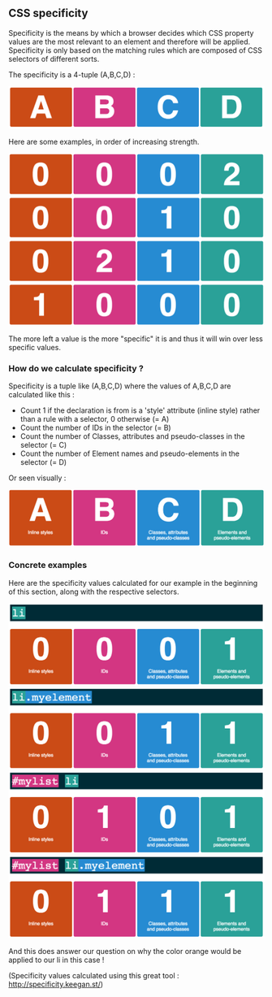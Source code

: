 ## CSS specificity

Specificity is the means by which a browser decides which CSS property values are the most relevant to an element and therefore will be applied. Specificity is only based on the matching rules which are composed of CSS selectors of different sorts.

The specificity is a 4-tuple (A,B,C,D) :

![](.guides/img/illu19.png)

Here are some examples, in order of increasing strength.

![](.guides/img/illu23.png)
![](.guides/img/illu22.png)
![](.guides/img/illu21.png)
![](.guides/img/illu20.png)


The more left a value is the more "specific" it is and thus it will win over less specific values.

### How do we calculate specificity ?

Specificity is a tuple like (A,B,C,D) where the values of A,B,C,D are calculated like this :

* Count 1 if the declaration is from is a 'style' attribute (inline style) rather than a rule with a selector, 0 otherwise (= A)
* Count the number of IDs in the selector (= B)
* Count the number of Classes, attributes and pseudo-classes in the selector (= C)
* Count the number of Element names and pseudo-elements in the selector (= D)

Or seen visually :

![](.guides/img/illu24.png)

### Concrete examples

Here are the specificity values calculated for our example in the beginning of this section, along with the respective selectors.

![](.guides/img/illu25.png)
![](.guides/img/illu26.png)
![](.guides/img/illu27.png)
![](.guides/img/illu28.png)

And this does answer our question on why the color orange would be applied to our li in this case !

(Specificity values calculated using this great tool : http://specificity.keegan.st/)